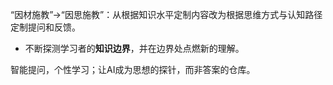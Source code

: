 “因材施教”->“因思施教”：从根据知识水平定制内容改为根据思维方式与认知路径定制提问和反馈。

- 不断探测学习者的**知识边界**，并在边界处点燃新的理解。

智能提问，个性学习；让AI成为思想的探针，而非答案的仓库。